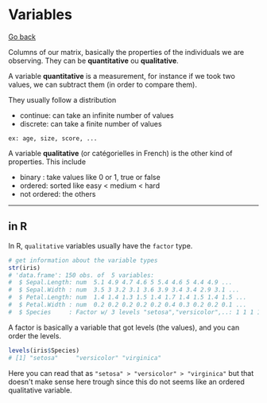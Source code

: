 # Variables

[Go back](..)

Columns of our matrix, basically the properties of the
individuals we are observing. They
can be **quantitative** ou **qualitative**.

A variable **quantitative** is a measurement, for instance
if we took two values, we can subtract them (in order to compare
them).

They usually follow a distribution

* continue: can take an infinite number of values
* discrete: can take a finite number of values

```
ex: age, size, score, ...
```

A variable **qualitative** (or catégorielles in French) 
is the other kind of properties. This include

* binary : take values like 0 or 1, true or false
* ordered: sorted like easy < medium < hard
* not ordered: the others

<hr class="sr">

## in R

In R, ``qualitative`` variables usually have the `factor` type.

```r
# get information about the variable types
str(iris)
# 'data.frame':	150 obs. of  5 variables:
#  $ Sepal.Length: num  5.1 4.9 4.7 4.6 5 5.4 4.6 5 4.4 4.9 ...
#  $ Sepal.Width : num  3.5 3 3.2 3.1 3.6 3.9 3.4 3.4 2.9 3.1 ...
#  $ Petal.Length: num  1.4 1.4 1.3 1.5 1.4 1.7 1.4 1.5 1.4 1.5 ...
#  $ Petal.Width : num  0.2 0.2 0.2 0.2 0.2 0.4 0.3 0.2 0.2 0.1 ...
#  $ Species     : Factor w/ 3 levels "setosa","versicolor",..: 1 1 1 1 1 1 1 1 1 1 ...
```

A factor is basically a variable that got levels (the values),
and you can order the levels.

```r
levels(iris$Species)
# [1] "setosa"     "versicolor" "virginica" 
```

Here you can read that as ``"setosa" > "versicolor" > "virginica"``
but that doesn't make sense here trough since
this do not seems like an ordered qualitative
variable.